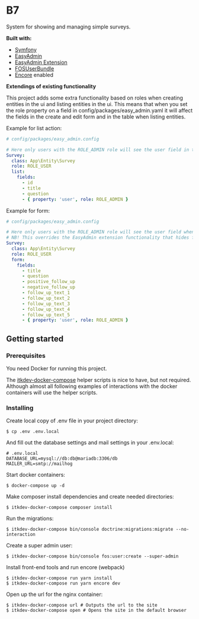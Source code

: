 # B7

System for showing and managing simple surveys.

**Built with:**
- [Symfony](https://symfony.com)
- [EasyAdmin](https://symfony.com/doc/master/bundles/EasyAdminBundle/index.html)
- [EasyAdmin Extension](https://github.com/alterphp/EasyAdminExtensionBundle)
- [FOSUserBundle](https://symfony.com/doc/master/bundles/FOSUserBundle/index.html)
- [Encore](https://symfony.com/doc/current/frontend/encore/installation.html) enabled

**Extendings of existing functionality**

This project adds some extra functionality based on roles when creating entities in the ui and listing entities in the ui.
This means that when you set the role property on a field in config/packages/easy_admin.yaml it will affect the fields in 
the create and edit form and in the table when listing entities.

Example for list action:

```yaml
# config/packages/easy_admin.config

# Here only users with the ROLE_ADMIN role will see the user field in the listing view.
Survey:
  class: App\Entity\Survey
  role: ROLE_USER
  list:
    fields:
      - id
      - title
      - question
      - { property: 'user', role: ROLE_ADMIN } 
```

Example for form:

```yaml
# config/packages/easy_admin.config

# Here only users with the ROLE_ADMIN role will see the user field when creating and editing Surveys.
# NB! This overrides the EasyAdmin extension functionality that hides fields when setting the role property.
Survey:
  class: App\Entity\Survey
  role: ROLE_USER
  form:
    fields:
      - title
      - question
      - positive_follow_up
      - negative_follow_up
      - follow_up_text_1
      - follow_up_text_2
      - follow_up_text_3
      - follow_up_text_4
      - follow_up_text_5
      - { property: 'user', role: ROLE_ADMIN }
```

## Getting started

### Prerequisites

You need Docker for running this project.

The [itkdev-docker-compose](https://github.com/aakb/itkdev-docker#helper-scripts) helper scripts is nice to have, but not required. Although almost all following examples of interactions with the docker containers will use the helper scripts. 

### Installing

Create local copy of .env file in your project directory:
```
$ cp .env .env.local
```

And fill out the database settings and mail settings in your .env.local:
```
# .env.local
DATABASE_URL=mysql://db:db@mariadb:3306/db
MAILER_URL=smtp://mailhog
```

Start docker containers:

```
$ docker-compose up -d
```

Make composer install dependencies and create needed directories:

```
$ itkdev-docker-compose composer install
```

Run the migrations:
```
$ itkdev-docker-compose bin/console doctrine:migrations:migrate --no-interaction
```

Create a super admin user:
```
$ itkdev-docker-compose bin/console fos:user:create --super-admin
```

Install front-end tools and run encore (webpack)
```
$ itkdev-docker-compose run yarn install
$ itkdev-docker-compose run yarn encore dev
```


Open up the url for the nginx container:
```
$ itkdev-docker-compose url # Outputs the url to the site
$ itkdev-docker-compose open # Opens the site in the default browser
```
